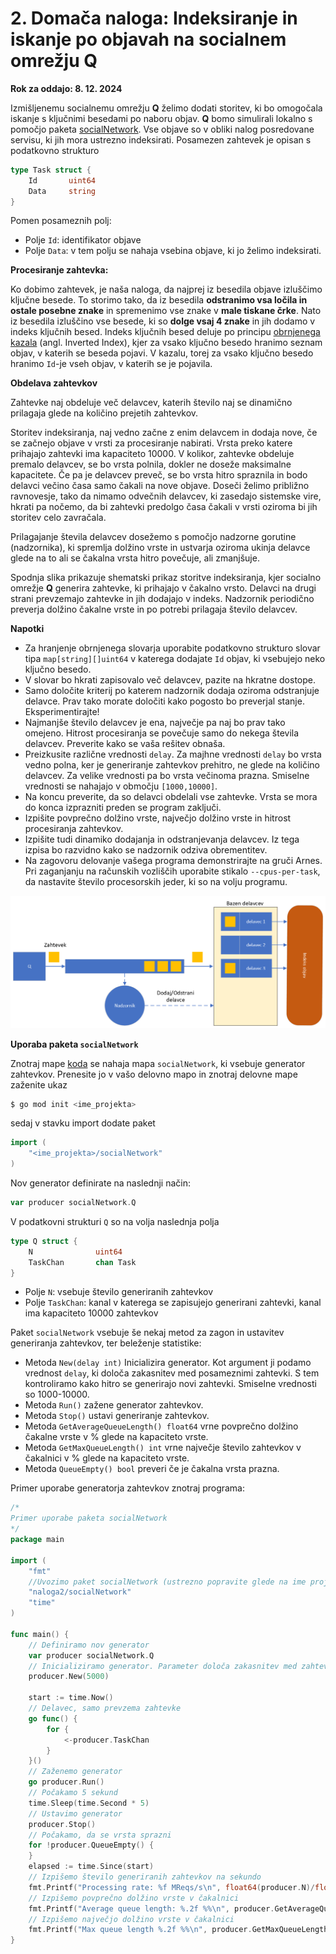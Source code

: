 # 2. Domača naloga: Indeksiranje in iskanje po objavah na socialnem omrežju Q

**Rok za oddajo: 8. 12. 2024**

Izmišljenemu socialnemu omrežju **Q** želimo dodati storitev, ki bo omogočala iskanje s ključnimi besedami po naboru objav. **Q** bomo simulirali lokalno s pomočjo paketa [socialNetwork](./koda/socialNetwork/). Vse objave so v obliki nalog posredovane servisu, ki jih mora ustrezno indeksirati. Posamezen zahtevek je opisan s podatkovno strukturo 

```Go
type Task struct {
	Id       uint64
	Data     string
}
```
Pomen posameznih polj:
 - Polje `Id`: identifikator objave
 - Polje `Data`: v tem polju se nahaja vsebina objave, ki jo želimo indeksirati. 

**Procesiranje zahtevka:**

Ko dobimo zahtevek, je naša naloga, da najprej iz besedila objave izluščimo ključne besede. To storimo tako, da iz besedila **odstranimo vsa ločila in ostale posebne znake** in spremenimo vse znake v **male tiskane črke**. Nato iz besedila izluščino vse besede, ki so **dolge vsaj 4 znake** in jih dodamo v indeks ključnih besed. Indeks ključnih besed deluje po principu [obrnjenega kazala](https://en.wikipedia.org/wiki/Inverted_index) (angl. Inverted Index), kjer za vsako ključno besedo hranimo seznam objav, v katerih se beseda pojavi. V kazalu, torej za vsako ključno besedo hranimo `Id`-je vseh objav, v katerih se je pojavila.


**Obdelava zahtevkov**

Zahtevke naj obdeluje več delavcev, katerih število naj se dinamično prilagaja glede na količino prejetih zahtevkov.

Storitev indeksiranja, naj vedno začne z enim delavcem in dodaja nove, če se začnejo objave v vrsti za procesiranje nabirati. Vrsta preko katere prihajajo zahtevki ima kapaciteto 10000. V kolikor, zahtevke obdeluje premalo delavcev, se bo vrsta polnila, dokler ne doseže maksimalne kapacitete. Če pa je delavcev preveč, se bo vrsta hitro spraznila in bodo delavci večino časa samo čakali na nove objave. Doseči želimo približno ravnovesje, tako da nimamo odvečnih delavcev, ki zasedajo sistemske vire, hkrati pa nočemo, da bi zahtevki predolgo časa čakali v vrsti oziroma bi jih storitev celo zavračala.

Prilagajanje števila delavcev dosežemo s pomočjo nadzorne gorutine (nadzornika), ki spremlja dolžino vrste in ustvarja oziroma ukinja delavce glede na to ali se čakalna vrsta hitro povečuje, ali zmanjšuje. 

Spodnja slika prikazuje shematski prikaz storitve indeksiranja, kjer socialno omrežje **Q** generira zahtevke, ki prihajajo v čakalno vrsto. Delavci na drugi strani prevzemajo zahtevke in jih dodajajo v indeks. Nadzornik periodično preverja dolžino čakalne vrste in po potrebi prilagaja število delavcev.

**Napotki**

 - Za hranjenje obrnjenega slovarja uporabite podatkovno strukturo slovar tipa `map[string][]uint64` v katerega dodajate `Id` objav, ki vsebujejo neko ključno besedo.
 - V slovar bo hkrati zapisovalo več delavcev, pazite na hkratne dostope.
 - Samo določite kriterij po katerem nadzornik dodaja oziroma odstranjuje delavce. Prav tako morate določiti kako pogosto bo preverjal stanje. Eksperimentirajte!
 - Najmanjše število delavcev je ena, največje pa naj bo prav tako omejeno. Hitrost procesiranja se povečuje samo do nekega števila delavcev. Preverite kako se vaša rešitev obnaša.
 - Preizkusite različne vrednosti `delay`. Za majhne vrednosti `delay` bo vrsta vedno polna, ker je generiranje zahtevkov prehitro, ne glede na količino delavcev. Za velike vrednosti pa bo vrsta večinoma prazna. Smiselne vrednosti se nahajajo v območju `[1000,10000]`.
 - Na koncu preverite, da so delavci obdelali vse zahtevke. Vrsta se mora do konca izprazniti preden se program zaključi.
 - Izpišite povprečno dolžino vrste, največjo dolžino vrste in hitrost procesiranja zahtevkov.
 - Izpišite tudi dinamiko dodajanja in odstranjevanja delavcev. Iz tega izpisa bo razvidno kako se nadzornik odziva obrementitev.
 - Na zagovoru delovanje vašega programa demonstrirajte na gruči Arnes. Pri zaganjanju na računskih vozliščih uporabite stikalo `--cpus-per-task`, da nastavite število procesorskih jeder, ki so na volju programu.

![Shema storitve](shema.png)

**Uporaba paketa `socialNetwork`**

Znotraj mape [koda](./koda/) se nahaja mapa `socialNetwork`, ki vsebuje generator zahtevkov. Prenesite jo v vašo delovno mapo in znotraj delovne mape zaženite ukaz
```bash
$ go mod init <ime_projekta>
```

sedaj v stavku import dodate paket
```Go
import (
    "<ime_projekta>/socialNetwork"
)
```
Nov generator definirate na naslednji način:
```Go
var producer socialNetwork.Q
```
V podatkovni strukturi `Q` so na volja naslednja polja
```Go
type Q struct {
	N              uint64
	TaskChan       chan Task
}
```
- Polje `N`: vsebuje število generiranih zahtevkov
- Polje `TaskChan`: kanal v katerega se zapisujejo generirani zahtevki, kanal ima kapaciteto 10000 zahtevkov

Paket `socialNetwork` vsebuje še nekaj metod za zagon in ustavitev generiranja zahtevkov, ter beleženje statistike:
 - Metoda `New(delay int)` Inicializira generator. Kot argument ji podamo vrednost `delay`, ki določa zakasnitev med posameznimi zahtevki. S tem kontroliramo kako hitro se generirajo novi zahtevki. Smiselne vrednosti so 1000-10000. 
 - Metoda `Run()` zažene generator zahtevkov.
 - Metoda `Stop()` ustavi generiranje zahtevkov.
 - Metoda `GetAverageQueueLength() float64` vrne povprečno dolžino čakalne vrste v % glede na kapaciteto vrste.
 - Metoda `GetMaxQueueLength() int` vrne največje število zahtevkov v čakalnici v % glede na kapaciteto vrste.
 - Metoda `QueueEmpty() bool` preveri če je čakalna vrsta prazna.


Primer uporabe generatorja zahtevkov znotraj programa:
```Go
/*
Primer uporabe paketa socialNetwork
*/
package main

import (
	"fmt"
	//Uvozimo paket socialNetwork (ustrezno popravite glede na ime projekta)
	"naloga2/socialNetwork"
	"time"
)

func main() {
	// Definiramo nov generator
	var producer socialNetwork.Q
	// Inicializiramo generator. Parameter določa zakasnitev med zahtevki
	producer.New(5000)

	start := time.Now()
	// Delavec, samo prevzema zahtevke
	go func() {
		for {
			<-producer.TaskChan
		}
	}()
	// Zaženemo generator
	go producer.Run()
	// Počakamo 5 sekund
	time.Sleep(time.Second * 5)
	// Ustavimo generator
	producer.Stop()
	// Počakamo, da se vrsta sprazni
	for !producer.QueueEmpty() {
	}
	elapsed := time.Since(start)
	// Izpišemo število generiranih zahtevkov na sekundo
	fmt.Printf("Processing rate: %f MReqs/s\n", float64(producer.N)/float64(elapsed.Seconds())/1000000.0)
	// Izpišemo povprečno dolžino vrste v čakalnici
	fmt.Printf("Average queue length: %.2f %%\n", producer.GetAverageQueueLength())
	// Izpišemo največjo dolžino vrste v čakalnici
	fmt.Printf("Max queue length %.2f %%\n", producer.GetMaxQueueLength())
}
```
